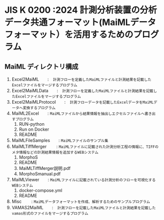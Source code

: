 # JIS K 0200 :2024 計測分析装置の分析データ共通フォーマット(MaiMLデータフォーマット）を活用するためのプログラム

## MaiML ディレクトリ構成
1. Excel2MaiML　　:　`計測フローを定義したMaiMLファイルと計測結果を記載したExcelファイルをマージするプログラム`
1. Excel2MaiMLData　　:　`計測フローを定義したMaiMLファイルと計測結果を記載したExcelファイルをマージするプログラム`
1. Excel2MaiMLProtocol　　:　`計測フローデータを記載したExcelデータをMaiMLデータへ変換するプログラム`
1. MaiML2Excel　　: `MaiMLファイルから結果情報を抽出しエクセルファイルへ書き出すプログラム`
   1. RUN-python
   2. Run on Docker
   3. README
1. MaiMLFileSamples　　: `MaiMLファイルのサンプル集`
1. MaiMLTiffMerger 　　: `MaiMLファイルに記載された計測分析工程の情報に、TIFFのメタ情報などの計測結果情報を追加するWEBシステム`
   1. MorphoS
   2. README
   3. MaiMLTiffMerger説明.pdf
   4. MorphoSmanual.pdf
1. MaiMLViewer　　: `MaiMLファイルに記載されている計測分析のフローを可視化するWEBシステム`
   1. docker-compose.yml
   2. README
1. Misc 　　: `MaiMLデータフォーマットを作成、解析するためのサンプルプログラム`
1. VAMAS2MaiML　　:　`計測フローを記載したMaiMLファイルと計測結果を記載したvamas形式のファイルをマージするプログラム`

